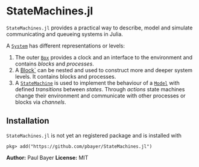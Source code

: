 # StateMachines.jl

`StateMachines.jl` provides a practical way to describe, model and simulate communicating and queueing systems  in Julia.

A [`System`](@ref) has different representations or levels:

1. The outer [`Box`](@ref) provides a clock and an interface to the environment and
  contains *blocks* and *processes*.
2. A [Block`](@ref) can be nested and used to construct more and deeper system levels.
  It contains blocks and processes.
3. A [`StateMachine`](@ref) is used to implement the behaviour of a [`Model`](@ref)
  with defined *transitions* between *states*. Through *actions* state machines change
  their environment and communicate with other processes or blocks via *channels*.

## Installation

`StateMachines.jl` is not yet an registered package and is installed with

```
pkg> add("https://github.com/pbayer/StateMachines.jl")
```

**Author:** Paul Bayer
**License:** MIT
